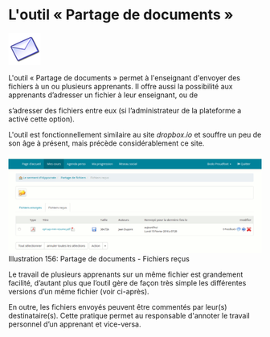# L'outil « Partage de documents »

![](../../.gitbook/assets/image303%20%281%29.png)

L'outil « Partage de documents » permet à l'enseignant d'envoyer des fichiers à un ou plusieurs apprenants. Il offre aussi la possibilité aux apprenants d’adresser un fichier à leur enseignant, ou de

s’adresser des fichiers entre eux \(si l’administrateur de la plateforme a activé cette option\).

L'outil est fonctionnellement similaire au site _dropbox.io_ et souffre un peu de son âge à présent, mais précède considérablement ce site.

![](../../.gitbook/assets/image231%20%281%29.png)Illustration 156: Partage de documents - Fichiers reçus

Le travail de plusieurs apprenants sur un même fichier est grandement facilité, d’autant plus que l’outil gère de façon très simple les différentes versions d’un même fichier \(voir ci-après\).

En outre, les fichiers envoyés peuvent être commentés par leur\(s\) destinataire\(s\). Cette pratique permet au responsable d'annoter le travail personnel d’un apprenant et vice-versa.

